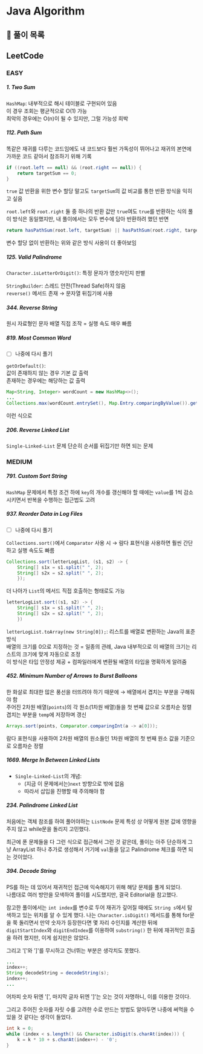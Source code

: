 # Java Algorithm

## 📝 풀이 목록

## LeetCode

### EASY

##### 1. Two Sum
`HashMap`: 내부적으로 해시 테이블로 구현되어 있음  
이 경우 조회는 평균적으로 O(1) 가능  
최악의 경우에는 O(n)이 될 수 있지만, 그럴 가능성 희박

##### 112. Path Sum

똑같은 재귀를 다루는 코드임에도 내 코드보다 훨씬 가독성이 뛰어나고 재귀의 본연에 가까운 코드 같아서 참조하기 위해 기록

```java
if ((root.left == null) && (root.right == null)) {
	return targetSum == 0;
}
```

`true` 값 반환을 위한 변수 할당 말고도 `targetSum`의 값 비교를 통한 반환 방식을 익히고 싶음

`root.left`와 `root.right` 둘 중 하나의 반환 값만 `true`여도 `true`를 반환하는 식의 풀이 방식은 동일했지만, 내 풀이에서는 모두 변수에 담아 반환하려 했던 반면

```java
return hasPathSum(root.left, targetSum) || hasPathSum(root.right, targetSum);
```

변수 할당 없이 반환하는 위와 같은 방식 사용이 더 좋아보임

##### 125. Valid Palindrome
`Character.isLetterOrDigit()`: 특정 문자가 영숫자인지 판별  

`StringBuilder`: 스레드 안전(Thread Safe)하지 않음  
`reverse()` 메서드 존재 → 문자열 뒤집기에 사용

##### 344. Reverse String
원시 자료형인 문자 배열 직접 조작 = 실행 속도 매우 빠름

##### 819. Most Common Word

- [ ] 나중에 다시 풀기  

`getOrDefault()`:  
값이 존재하지 않는 경우 기본 값 출력  
존재하는 경우에는 해당하는 값 출력

```java
Map<String, Integer> wordCount = new HashMap<>();
...
Collections.max(wordCount.entrySet(), Map.Entry.comparingByValue()).getKey();
```
이런 식으로 

##### 206. Reverse Linked List

`Single-Linked-List` 문제
단순히 순서를 뒤집기만 하면 되는 문제

### MEDIUM

##### 791. Custom Sort String

`HashMap` 문제에서 특정 조건 하에 `key`의 개수를 갱신해야 할 때에는 `value`를 1씩 감소시키면서 반복을 수행하는 접근법도 고려

##### 937. Reorder Data in Log Files

- [ ] 나중에 다시 풀기

`Collections.sort()`에서 `Comparator` 사용 시 → 람다 표현식을 사용하면 훨씬 간단하고 실행 속도도 빠름

```java
Collections.sort(letterLogList, (s1, s2) -> {
	String[] s1x = s1.split(" ", 2);
	String[] s2x = s2.split(" ", 2);
    });
```

더 나아가 `List`의 메서드 직접 호출하는 형태로도 가능

```java
letterLogList.sort((s1, s2) -> {
	String[] s1x = s1.split(" ", 2);
	String[] s2x = s2.split(" ", 2);
    })
```

`letterLogList.toArray(new String[0]);`: 리스트를 배열로 변환하는 Java의 표준 방식  
배열의 크기를 0으로 지정하는 것 = 일종의 관례, Java 내부적으로 이 배열의 크기는 리스트의 크기에 맞게 자동으로 조정  
이 방식은 타입 안정성 제공 + 컴파일러에게 변환될 배열의 타입을 명확하게 알려줌

##### 452. Minimum Number of Arrows to Burst Balloons

한 화살로 최대한 많은 풍선을 터뜨려야 하기 때문에 → 배열에서 겹치는 부분을 구해줘야 함  
주어진 2차원 배열(`points`)의 각 원소(1차원 배열)들을 첫 번째 값으로 오름차순 정렬  
겹치는 부분을 `temp`에 저장하며 갱신

```java
Arrays.sort(points, Comparator.comparingInt(a -> a[0]));
```
람다 표현식을 사용하여 2차원 배열의 원소들인 1차원 배열의 첫 번째 원소 값을 기준으로 오름차순 정렬

##### 1669. Merge In Between Linked Lists

- `Single-Linked-List`의 개념:
  - (지금 이 문제에서는)`next` 방향으로 밖에 없음
  - 따라서 삽입을 진행할 때 주의해야 함

##### 234. Palindrome Linked List

처음에는 객체 참조를 하여 풀어야하는 `ListNode` 문제 특성 상 어떻게 원본 값에 영향을 주지 않고 while문을 돌리지 고민했다.

최근에 푼 문제들을 다 그런 식으로 접근해서 그런 것 같은데, 풀이는 아주 단순하게 그냥 ArrayList 하나 추가로 생성해서 거기에 `val`들을 담고 Palindrome 체크를 하면 되는 것이었다.

##### 394. Decode String

PS를 하는 데 있어서 재귀적인 접근에 익숙해지기 위해 해당 문제를 풀게 되었다.  
나름대로 여러 방안을 모색하여 풀이를 시도했지만, 결국 Editorial을 참고했다.  

참고한 풀이에서는 `int index`를 변수로 두어 재귀가 깊어질 때에도 `String s`에서 탐색하고 있는 위치를 알 수 있게 했다. 나는 `Character.isDigit()` 메서드를 통해 for문을 쭉 돌리면서 만약 숫자가 등장한다면 몇 자리 수인지를 계산한 뒤에 `digitStartIndex`와 `digitEndIndex`를 이용하여 `substring()` 한 뒤에 재귀적인 호출을 하려 했지만, 이게 쉽지만은 않았다.  

그리고 '['와 ']'를 무시하고 건너뛰는 부분은 생각치도 못했다.

```java
...
index++;
String decodeString = decodeString(s);
index++;
...
```

어차피 숫자 뒤엔 '[', 마지막 글자 뒤엔 ']'는 오는 것이 자명하니, 이를 이용한 것이다.

그리고 주어진 숫자를 자릿 수를 고려한 수로 만드는 방법도 알아두면 나중에 써먹을 수 있을 것 같다는 생각이 들었다.

```java
int k = 0;
while (index < s.length() && Character.isDigit(s.charAt(index))) {
	k = k * 10 + s.charAt(index++) - '0';
}
```